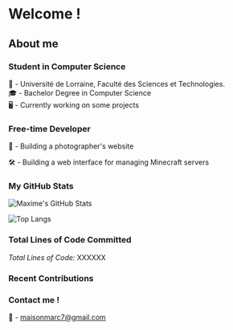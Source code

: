 # Welcome !

## About me

### Student in Computer Science

🏫 - Université de Lorraine, Faculté des Sciences et Technologies.<br/>
🎓 - Bachelor Degree in Computer Science<br/>
🖥️ - Currently working on some projects<br/>

### Free-time Developer

📸 - Building a photographer's website

🛠️ - Building a web interface for managing Minecraft servers

### My GitHub Stats


![Maxime's GitHub Stats](https://vercel.com/maximelegos-projects/vercel-readme-stats/api?username=Maximelego&show_icons=true&count_private=true&include_all_commits=true)

![Top Langs](https://github-readme-stats.vercel.app/api/top-langs/?username=Maximelego&layout=compact&count_private=true)

### Total Lines of Code Committed

*Total Lines of Code:* XXXXXX

### Recent Contributions

<!--START_SECTION:activity-->
<!--END_SECTION:activity-->

### Contact me !

📨 - maisonmarc7@gmail.com
